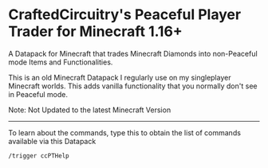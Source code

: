 # CraftedCircuitry's Peaceful Player Trader for Minecraft 1.16+
A Datapack for Minecraft that trades Minecraft Diamonds into non-Peaceful mode Items and Functionalities. 

This is an old Minecraft Datapack I regularly use on my singleplayer Minecraft worlds. This adds vanilla functionality that you normally don't see in Peaceful mode.

Note: Not Updated to the latest Minecraft Version

***
To learn about the commands, type this to obtain the list of commands available via this Datapack
```
/trigger ccPTHelp
```
